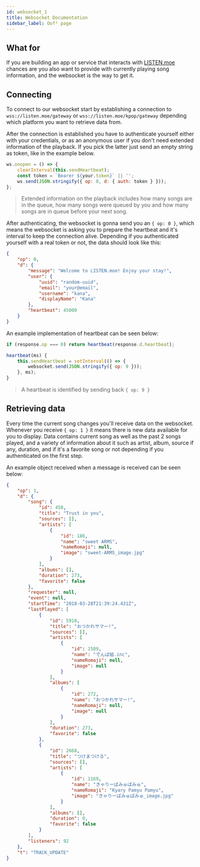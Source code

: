 ```yaml
---
id: websocket_1
title: Websocket Documentation
sidebar_label: Oof² page
---
```


## What for

If you are building an app or service that interacts with [LISTEN.moe](https://listen.moe) chances are you also want to provide with currently playing song information, and the websocket is the way to get it.

## Connecting

To connect to our websocket start by establishing a connection to `wss://listen.moe/gateway` or `wss://listen.moe/kpop/gateway` depending which platform you want to retrieve data from.

After the connection is established you have to authenticate yourself either with your credentials, or as an anonymous user if you don't need extended information of the playback. If you pick the latter just send an empty string as token, like in the example below.

```js
ws.onopen = () => {
	clearInterval(this.sendHeartbeat);
	const token = `Bearer ${your.token}` || '';
	ws.send(JSON.stringify({ op: 0, d: { auth: token } }));
};
```
> Extended information on the playback includes how many songs are in the queue, how many songs were queued by you and how many songs are in queue before your next song.

After authenticating, the websocket is gonna send you an `{ op: 0 }`, which means the websocket is asking you to prepare the heartbeat and it's interval to keep the connection alive. Depending if you authenticated yourself with a real token or not, the data should look like this:

```json
{
	"op": 0,
	"d": {
		"message": "Welcome to LISTEN.moe! Enjoy your stay!",
		"user": {
			"uuid": "random-uuid",
			"email": "your@email",
			"username": "kana",
			"displayName": "Kana"
		},
		"heartbeat": 45000
	}
}
```
An example implementation of heartbeat can be seen below:

```js
if (response.op === 0) return heartbeat(response.d.heartbeat);

heartbeat(ms) {
	this.sendHeartbeat = setInterval(() => {
		websocket.send(JSON.stringify({ op: 9 }));
	}, ms);
}
```
> A heartbeat is identified by sending back `{ op: 9 }`


## Retrieving data

Every time the current song changes you'll receive data on the websocket. Whenever you receive `{ op: 1 }` it means there is new data available for you to display. Data contains current song as well as the past 2 songs played, and a variety of information about it such as artist, album, source if any, duration, and if it's a favorite song or not depending if you authenticated on the first step.

An example object received when a message is received can be seen below:

```json
{
	"op": 1,
	"d": {
		"song": {
			"id": 450,
			"title": "Trust in you",
			"sources": [],
			"artists": [
				{
					"id": 186,
					"name": "sweet ARMS",
					"nameRomaji": null,
					"image": "sweet-ARMS_image.jpg"
				}
			],
			"albums": [],
			"duration": 273,
			"favorite": false
		},
		"requester": null,
		"event": null,
		"startTime": "2018-03-28T21:39:24.431Z",
		"lastPlayed": [
			{
				"id": 5918,
				"title": "おつかれサマー!",
				"sources": [],
				"artists": [
					{
						"id": 1589,
						"name": "でんぱ組.inc",
						"nameRomaji": null,
						"image": null
					}
				],
				"albums": [
					{
						"id": 272,
						"name": "おつかれサマー!",
						"nameRomaji": null,
						"image": null
					}
				],
				"duration": 273,
				"favorite": false
			},
			{
				"id": 2668,
				"title": "つけまつける",
				"sources": [],
				"artists": [
					{
						"id": 1169,
						"name": "きゃりーぱみゅぱみゅ",
						"nameRomaji": "Kyary Pamyu Pamyu",
						"image": "きゃりーぱみゅぱみゅ_image.jpg"
					}
				],
				"albums": [],
				"duration": 0,
				"favorite": false
			}
		],
		"listeners": 92
	},
	"t": "TRACK_UPDATE"
}
```
